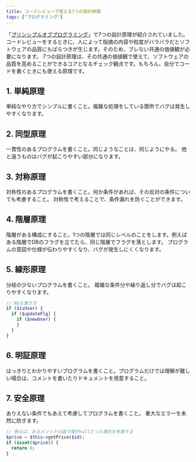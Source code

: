 ```yaml
---
title: コードレビューで使える7つの設計原理
tags: ["プログラミング"]
---
```


「<a href="https://www.amazon.co.jp/dp/B071V7MY82?tag=note0e2a-22&linkCode=ogi&th=1&psc=1" target="_blank">プリンシプルオブプログラミング</a>」で7つの設計原理が紹介されていました。コードレビューをするときに、人によって指摘の内容や粒度がバラバラだとソフトウェアの品質にもばらつきが生じます。そのため、ブレない共通の価値観が必要になります。
7つの設計原理は、その共通の価値観で使えて、ソフトウェアの品質を高めることができるコアとなるチェック観点です。もちろん、自分でコードを書くときにも使える原理です。

## 1. 単純原理

単純なやり方でシンプルに書くこと。複雑な処理をしている箇所でバグは発生しやすくなります。

## 2. 同型原理

一貫性のあるプログラムを書くこと。同じようなことは、同じようにやる。
他と違うものはバグが起こりやすい部分になります。

## 3. 対称原理

対称性のあるプログラムを書くこと。何か条件があれば、その反対の条件についても考慮すること。
対称性で考えることで、条件漏れを防ぐことができます。​

## 4. 階層原理

階層がある構成にすること。1つの階層では同じレベルのことをします。例えばある階層でDBのフラグを立てたら、同じ階層でフラグを落とします。
プログラムの意図や仕様が伝わりやすくなり、バグが発生しにくくなります。

## 5. 線形原理

分岐の少ないプログラムを書くこと。
複雑な条件分や繰り返し分でバグは起こりやすくなります。

```php
// NGな書き方
if ($isUser) {
  if ($updateFlg) {
    if ($newUser) {
    }
  }
}
```

## 6. 明証原理

はっきりとわかりやすいプログラムを書くこと。プログラムだけでは理解が難しい場合は、コメントを書いたりドキュメントを用意すること。

## 7. 安全原理

ありえない条件でもあえて考慮してプログラムを書くこと。
重大なエラーを未然に防ぎます。

```php
// 例えば、あるメソッドの返り値がnullだった場合を考慮する
$price = $this->getPrice($id);
if (isset($price)) {
  return 0;
}
```
